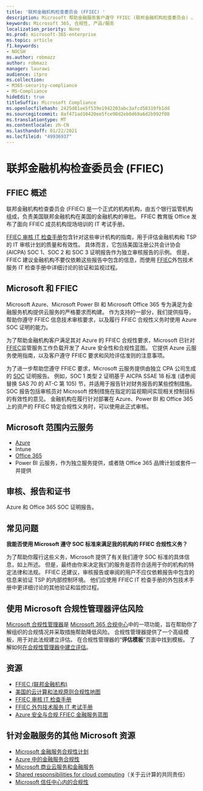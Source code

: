 ```yaml
---
title: '联邦金融机构检查委员会 (FFIEC) '
description: Microsoft 帮助金融服务客户遵守 FFIEC (联邦金融机构检查委员会) 。
keywords: Microsoft 365, 合规性, 产品/服务
localization_priority: None
ms.prod: microsoft-365-enterprise
ms.topic: article
f1.keywords:
- NOCSH
ms.author: robmazz
author: robmazz
manager: laurawi
audience: itpro
ms.collection:
- M365-security-compliance
- MS-Compliance
hideEdit: true
titleSuffix: Microsoft Compliance
ms.openlocfilehash: 2425d81ae5f539e1942203abc3afcd58319fb1dd
ms.sourcegitcommit: 8af471ad10420ee5fce98d2eb0d69a6d2b992f08
ms.translationtype: MT
ms.contentlocale: zh-CN
ms.lasthandoff: 01/22/2021
ms.locfileid: "49936937"
---
```

# <a name="federal-financial-institutions-examination-council-ffiec"></a>联邦金融机构检查委员会 (FFIEC) 

## <a name="ffiec-overview"></a>FFIEC 概述

联邦金融机构检查委员会 (FFIEC) 是一个正式的机构机构，由五个银行监管机构组成，负责美国联邦金融机构在美国的金融机构的审批。 FFIEC 教育版 Office 发布了面向 FFIEC 成员机构现场培训的 IT 考试手册。

[FFIEC 审核 IT 检查手册](https://ithandbook.ffiec.gov/it-booklets/audit.aspx)包含针对这些审计机构的指南，用于评估金融机构和 TSP 的 IT 审核计划的质量和有效性。 具体而言，它包括美国注册公共会计协会 (AICPA) SOC 1、SOC 2 和 SOC 3 证明报告作为独立审核报告的示例。 但是，FFIEC 建议金融机构不要仅依赖这些报告中包含的信息，而使用 [FFIEC](https://ithandbook.ffiec.gov/it-booklets/outsourcing-technology-services.aspx)外包技术服务 IT 检查手册中详细讨论的验证和监视过程。

## <a name="microsoft-and-ffiec"></a>Microsoft 和 FFIEC

Microsoft Azure、Microsoft Power BI 和 Microsoft Office 365 专为满足为金融服务机构提供云服务的严格要求而构建。 作为支持的一部分，我们提供指导，帮助你遵守 FFIEC 信息技术审核要求，以及履行 FFIEC 合规性义务时使用 Azure SOC 证明的能力。

为了帮助金融机构客户满足其对 Azure 的 FFIEC 合规性要求，Microsoft 已针对 [FFIEC](https://servicetrust.microsoft.com/ViewPage/FFIECBlueprint)监管服务工作负载开发了 Azure 安全性和合规性蓝图。 它提供 Azure 云服务使用指南，以及客户遵守 FFIEC 要求和风险评估准则的注意事项。

为了进一步帮助您遵守 FFIEC 要求，Microsoft 云服务提供由独立 CPA 公司生成的 [SOC](offering-SOC.md) 证明报告。 例如，SOC 1 类型 2 证明基于 AICPA SSAE 18 标准 (请参阅替换 SAS 70 的 AT-C 第 105) 节，并适用于报告针对财务报告的某些控制措施。 SOC 报告包括审核员对 Microsoft 控制措施在指定的监视期间实现相关控制目标的有效性的意见。 金融机构在履行针对部署在 Azure、Power BI 和 Office 365 上的资产的 FFIEC 特定合规性义务时，可以使用此正式审核。

## <a name="microsoft-in-scope-cloud-services"></a>Microsoft 范围内云服务

- [Azure](https://aka.ms/AzureCompliance)
- Intune
- [Office 365](https://go.microsoft.com/fwlink/p/?LinkID=2077751)
- Power BI 云服务，作为独立服务提供，或者随 Office 365 品牌计划或套件一并提供

## <a name="audits-reports-and-certificates"></a>审核、报告和证书

Azure 和 Office 365 SOC 证明报告。

## <a name="frequently-asked-questions"></a>常见问题

**我能否使用 Microsoft 遵守 SOC 标准来满足我的机构的 FFIEC 合规性义务？**

为了帮助你履行这些义务，Microsoft 提供了有关我们遵守 SOC 标准的具体信息，如上所述。 但是，最终由你来决定我们的服务是否符合适用于你的机构的特定法律和法规。 FFIEC 还建议，审核报告或审阅的用户不应仅依赖报告中包含的信息来验证 TSP 的内部控制环境。 他们应使用 FFIEC IT 检查手册的外包[](https://ithandbook.ffiec.gov/it-booklets/outsourcing-technology-services.aspx)技术手册中更详细讨论的其他验证和监控过程。

## <a name="use-microsoft-compliance-manager-to-assess-your-risk"></a>使用 Microsoft 合规性管理器评估风险

[Microsoft 合规性管理器](https://docs.microsoft.com/microsoft-365/compliance/compliance-manager)是 [Microsoft 365 合规中心](https://docs.microsoft.com/microsoft-365/compliance/microsoft-365-compliance-center)中的一项功能，旨在帮助你了解组织的合规情况并采取措施帮助降低风险。 合规性管理器提供了一个高级模板，用于对此法规建立评估。 在合规性管理器的“**评估模板**”页面中找到模板。 了解如何[在合规性管理器中建立评估](https://docs.microsoft.com/microsoft-365/compliance/compliance-manager-assessments)。

## <a name="resources"></a>资源

- [FFIEC (联邦金融机构) ](https://www.ffiec.gov/)
- [美国的云计算和法规原则合规性地图](https://servicetrust.microsoft.com/ViewPage/TrustDocuments?command=Download&downloadType=Document&downloadId=5b483567-00b0-4d86-96ae-ee887dadb61c&docTab=6d000410-c9e9-11e7-9a91-892aae8839ad_Compliance_Guides)
- [FFIEC 审核 IT 检查手册](https://ithandbook.ffiec.gov/it-booklets/audit.aspx)
- [FFIEC 外包技术服务 IT 考试手册](https://ithandbook.ffiec.gov/it-booklets/outsourcing-technology-services.aspx)
- [Azure 安全与合规 FFIEC 金融服务蓝图](https://servicetrust.microsoft.com/ViewPage/FFIECBlueprint)

## <a name="other-microsoft-resources-for-financial-services"></a>针对金融服务的其他 Microsoft 资源

- [Microsoft 金融服务合规性计划](https://www.microsoft.com/download/details.aspx?id=55332)
- [Azure 中的金融服务合规性](https://azure.microsoft.com/resources/videos/azurecon-2015-financial-services-compliance-in-azure/)
- [Microsoft 商业云服务和金融服务](https://servicetrust.microsoft.com/viewpage/financialservicesoverview)
- [Shared responsibilities for cloud computing](https://aka.ms/sharedresponsibility)（关于云计算的共同责任）
- [Microsoft 信任中心内的合规性](https://www.microsoft.com/trust-center/compliance/compliance-overview)
